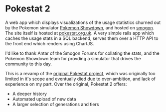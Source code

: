 # Pokestat 2

A web app which displays visualizations of the usage statistics churned out by the Pokemon simulator [Pokemon Showdown](http://pokemonshowdown.com/), and hosted on [smogon](http://www.smogon.com/stats/). The site itself is hosted at [pokestat.org.uk](http://pokestat.org.uk). A very simple rails app which caches the usage stats in a SQL backend, serves them over a HTTP API to the front end which renders using ChartJS.

I'd like to thank Antar of the Smogon Forums for collating the stats, and the Pokemon Showdown team for provding a simulator that drives the community to this day.

This is a revamp of the [original Pokestat project](https://github.com/ishakir/PokeStat), which was originally too limited in it's scope and eventually died due to over-ambition, and lack of experience on my part. Over the original, Pokestat 2 offers:

- A deeper history
- Automated upload of new data
- A larger selection of generations and tiers